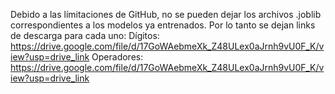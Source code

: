 Debido a las límitaciones de GitHub, no se pueden dejar los archivos .joblib correspondientes a los modelos ya entrenados.
Por lo tanto se dejan links de descarga para cada uno:
Dígitos: https://drive.google.com/file/d/17GoWAebmeXk_Z48ULex0aJrnh9vU0F_K/view?usp=drive_link
Operadores: https://drive.google.com/file/d/17GoWAebmeXk_Z48ULex0aJrnh9vU0F_K/view?usp=drive_link
